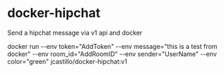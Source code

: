 # docker-hipchat
Send a hipchat message via v1 api and docker

docker run --env token="AddToken" --env message="this is a test from docker" --env room_id="AddRoomID" --env sender="UserName" --env color="green" jcastillo/docker-hipchat:v1

